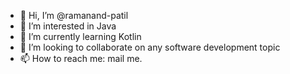 - 👋 Hi, I’m @ramanand-patil
- 👀 I’m interested in Java
- 🌱 I’m currently learning Kotlin
- 💞️ I’m looking to collaborate on any software development topic
- 📫 How to reach me: mail me.

<!---
ramanand-patil/ramanand-patil is a ✨ special ✨ repository because its `README.md` (this file) appears on your GitHub profile.
You can click the Preview link to take a look at your changes.
--->
